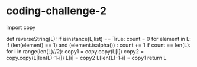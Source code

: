 # coding-challenge-2
import copy

def reverseString(L):
    if isinstance(L,list) == True:
        count = 0
        for element in L:
            if (len(element) == 1) and (element.isalpha()) :
                count += 1
        if count == len(L):
            for i in range(len(L)//2):
                copy1 = copy.copy(L[i])
                copy2 = copy.copy(L[len(L)-1-i])
                L[i] = copy2
                L[len(L)-1-i] = copy1
        return L
